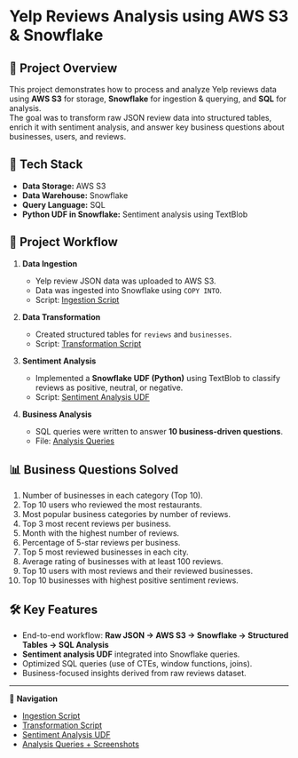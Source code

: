 # Yelp Reviews Analysis using AWS S3 & Snowflake

## 📌 Project Overview
This project demonstrates how to process and analyze Yelp reviews data using **AWS S3** for storage, **Snowflake** for ingestion & querying, and **SQL** for analysis.  
The goal was to transform raw JSON review data into structured tables, enrich it with sentiment analysis, and answer key business questions about businesses, users, and reviews.

## 🚀 Tech Stack
- **Data Storage:** AWS S3  
- **Data Warehouse:** Snowflake  
- **Query Language:** SQL  
- **Python UDF in Snowflake:** Sentiment analysis using TextBlob  

## 📂 Project Workflow
1. **Data Ingestion**  
   - Yelp review JSON data was uploaded to AWS S3.  
   - Data was ingested into Snowflake using `COPY INTO`.  
   - Script: [Ingestion Script](sql/ingestion.sql)  

2. **Data Transformation**  
   - Created structured tables for `reviews` and `businesses`.  
   - Script: [Transformation Script](sql/transformation.sql)  

3. **Sentiment Analysis**  
   - Implemented a **Snowflake UDF (Python)** using TextBlob to classify reviews as positive, neutral, or negative.  
   - Script: [Sentiment Analysis UDF](sql/sentiment-udf.sql)  

4. **Business Analysis**  
   - SQL queries were written to answer **10 business-driven questions**.  
   - File: [Analysis Queries](sql/analysis_queries.md)  

## 📊 Business Questions Solved
1. Number of businesses in each category (Top 10).  
2. Top 10 users who reviewed the most restaurants.  
3. Most popular business categories by number of reviews.  
4. Top 3 most recent reviews per business.  
5. Month with the highest number of reviews.  
6. Percentage of 5-star reviews per business.  
7. Top 5 most reviewed businesses in each city.  
8. Average rating of businesses with at least 100 reviews.  
9. Top 10 users with most reviews and their reviewed businesses.  
10. Top 10 businesses with highest positive sentiment reviews.  

## 🛠 Key Features
- End-to-end workflow: **Raw JSON → AWS S3 → Snowflake → Structured Tables → SQL Analysis**  
- **Sentiment analysis UDF** integrated into Snowflake queries.  
- Optimized SQL queries (use of CTEs, window functions, joins).  
- Business-focused insights derived from raw reviews dataset.  

---

📎 **Navigation**  
- [Ingestion Script](sql/ingestion.sql)  
- [Transformation Script](sql/transformation.sql)  
- [Sentiment Analysis UDF](sql/sentiment-udf.sql)  
- [Analysis Queries + Screenshots](sql/analysis_queries.md)  
